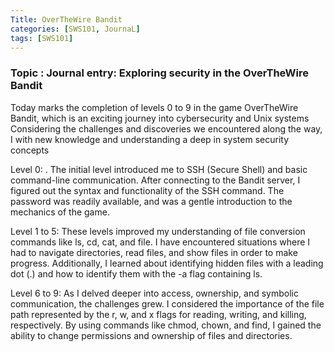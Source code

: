 ```yaml
---
Title: OverTheWire Bandit
categories: [SWS101, JournaL]
tags: [SWS101]
---
```


### Topic : Journal entry: Exploring security in the OverTheWire Bandit

Today marks the completion of levels 0 to 9 in the game OverTheWire Bandit, which is an exciting journey into cybersecurity and Unix systems Considering the challenges and discoveries we encountered along the way, I with new knowledge and understanding a deep in system security concepts

Level 0: .
The initial level introduced me to SSH (Secure Shell) and basic command-line communication. After connecting to the Bandit server, I figured out the syntax and functionality of the SSH command. The password was readily available, and was a gentle introduction to the mechanics of the game.

Level 1 to 5:
These levels improved my understanding of file conversion commands like ls, cd, cat, and file. I have encountered situations where I had to navigate directories, read files, and show files in order to make progress. Additionally, I learned about identifying hidden files with a leading dot (.) and how to identify them with the -a flag containing ls.

Level 6 to 9:
As I delved deeper into access, ownership, and symbolic communication, the challenges grew. I considered the importance of the file path represented by the r, w, and x flags for reading, writing, and killing, respectively. By using commands like chmod, chown, and find, I gained the ability to change permissions and ownership of files and directories.